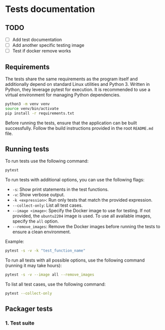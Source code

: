 # Tests documentation

## TODO

- [ ] Add test documentation
- [ ] Add another specific testing image
- [ ] Test if docker remove works

## Requirements

The tests share the same requirements as the program itself and additionally depend on standard Linux utilities and Python 3. Written in Python, they leverage pytest for execution. It is recommended to use a virtual environment for managing Python dependencies.

```bash
python3 -m venv venv
source venv/bin/activate
pip install -r requirements.txt
```

Before running the tests, ensure that the application can be built successfully. Follow the build instructions provided in the root `README.md` file.

<!-- ---
**⚠️ WARNING**  
To ensure the tests run correctly, please take note of the following requirements:  

1. **Root Privileges:** The application requires root privileges during testing. Ensure you have the **root password** available when prompted.
2. **Non-standard Test Behavior:** If tests are interrupted or exhibit non-standard behavior, you may need to manually unmount any devices used during the tests. In some cases, a system restart might be necessary to restore normal operation.

--- -->

## Running tests

To run tests use the following command:

```bash
pytest
```

To run tests with additional options, you can use the following flags:

- `-s`: Show print statements in the test functions.
- `-v`: Show verbose output.
- `-k <expression>`: Run only tests that match the provided expression.
- `--collect-only`: List all test cases.
- `--image <image>`: Specify the Docker image to use for testing. If not provided, the `ubuntu2204` image is used. To use all available images, specify the `all` option.
- `--remove_images`: Remove the Docker images before running the tests to ensure a clean environment.

Example:

```bash
pytest -s -v -k "test_function_name"
```

To run all tests with all possible options, use the following command (running it may take hours):

```bash
pytest -s -v --image all --remove_images
```

To list all test cases, use the following command:

```bash
pytest --collect-only
```

## Packager tests

### 1. Test suite
